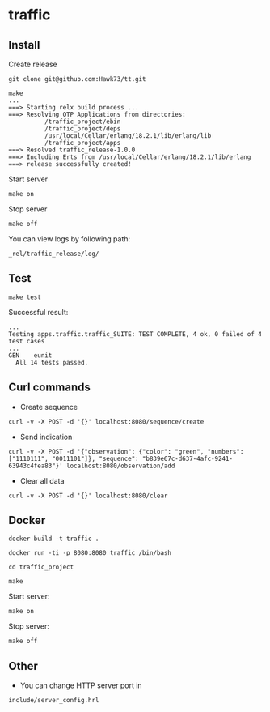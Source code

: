 traffic
=========

## Install

Create release

```
git clone git@github.com:Hawk73/tt.git

make
...
===> Starting relx build process ...
===> Resolving OTP Applications from directories:
          /traffic_project/ebin
          /traffic_project/deps
          /usr/local/Cellar/erlang/18.2.1/lib/erlang/lib
          /traffic_project/apps
===> Resolved traffic_release-1.0.0
===> Including Erts from /usr/local/Cellar/erlang/18.2.1/lib/erlang
===> release successfully created!

```

Start server
```
make on
```
Stop server
```
make off
```

You can view logs by following path:
```
_rel/traffic_release/log/
```


## Test

```
make test
```
Successful result:

```
...
Testing apps.traffic.traffic_SUITE: TEST COMPLETE, 4 ok, 0 failed of 4 test cases
...
GEN    eunit
  All 14 tests passed.
```

## Curl commands

- Create sequence
```
curl -v -X POST -d '{}' localhost:8080/sequence/create
```
- Send indication
```
curl -v -X POST -d '{"observation": {"color": "green", "numbers": ["1110111", "0011101"]}, "sequence": "b839e67c-d637-4afc-9241-63943c4fea83"}' localhost:8080/observation/add
```
- Clear all data
```
curl -v -X POST -d '{}' localhost:8080/clear
```

## Docker

```
docker build -t traffic .

docker run -ti -p 8080:8080 traffic /bin/bash

cd traffic_project

make
```

Start server:
```
make on
```
Stop server:
```
make off
```


## Other

- You can change HTTP server port in
```
include/server_config.hrl
```
